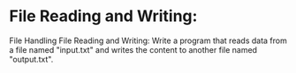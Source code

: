 # File Reading and Writing:
File Handling
File Reading and Writing: Write a program that reads data from a file named "input.txt" and writes the content to another file named "output.txt".

